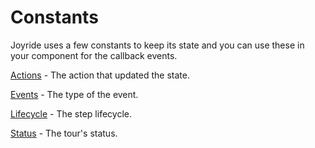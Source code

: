 # Constants

Joyride uses a few constants to keep its state and you can use these in your component for the callback events.

[Actions](/src/constants/actions.js) - The action that updated the state.

[Events](/src/constants/events.js) - The type of the event.

[Lifecycle](/src/constants/lifecycle.js) - The step lifecycle.

[Status](/src/constants/status.js) - The tour's status.




